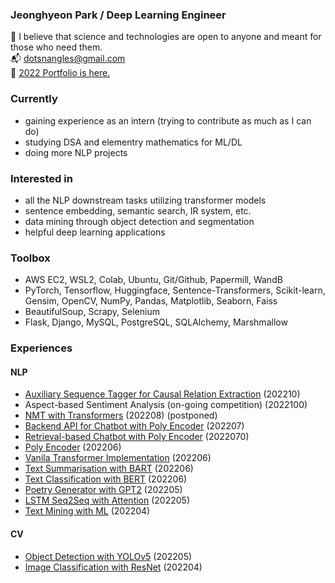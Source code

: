 ### Jeonghyeon Park / Deep Learning Engineer

:pray: I believe that science and technologies are open to anyone and meant for those who need them.  
:mailbox_with_mail: dotsnangles@gmail.com  
:open_file_folder: [2022 Portfolio is here.](https://github.com/dotsnangles/2022-Portfolio)

### Currently

- gaining experience as an intern (trying to contribute as much as I can do)
- studying DSA and elementry mathematics for ML/DL
- doing more NLP projects

### Interested in

- all the NLP downstream tasks utilizing transformer models
- sentence embedding, semantic search, IR system, etc.
- data mining through object detection and segmentation
- helpful deep learning applications

### Toolbox
- AWS EC2, WSL2, Colab, Ubuntu, Git/Github, Papermill, WandB
- PyTorch, Tensorflow, Huggingface, Sentence-Transformers, Scikit-learn, Gensim, OpenCV, NumPy, Pandas, Matplotlib, Seaborn, Faiss
- BeautifulSoup, Scrapy, Selenium
- Flask, Django, MySQL, PostgreSQL, SQLAlchemy, Marshmallow

### Experiences

#### NLP
- [Auxiliary Sequence Tagger for Causal Relation Extraction](https://github.com/dotsnangles/auxiliary-sequence-tagger-for-causal-relation-extraction) (202210)
- Aspect-based Sentiment Analysis (on-going competition) (2022100)
- [NMT with Transformers](https://github.com/dotsnangles/NMT-with-transformers) (202208) (postponed)
- [Backend API for Chatbot with Poly Encoder](https://github.com/dotsnangles/backend-api-for-chatbot-with-Poly-Encoder) (202207)
- [Retrieval-based Chatbot with Poly Encoder](https://github.com/dotsnangles/retrieval-based-chatbot-with-Poly-Encoder) (2022070)
- [Poly Encoder](https://github.com/dotsnangles/Poly-Encoder) (202206)
- [Vanila Transformer Implementation](https://github.com/dotsnangles/vanila-transformer-implementation) (202206)
- [Text Summarisation with BART](https://github.com/dotsnangles/text-summarisation-with-BART) (202206)
- [Text Classification with BERT](https://github.com/dotsnangles/text-classification-with-BERT) (202206)
- [Poetry Generator with GPT2](https://github.com/dotsnangles/poetry-generator-with-GPT2) (202205)
- [LSTM Seq2Seq with Attention](https://github.com/dotsnangles/LSTM-Seq2Seq-with-Attention) (202205)
- [Text Mining with ML](https://github.com/dotsnangles/text-mining-with-ML) (202204)

#### CV
- [Object Detection with YOLOv5](https://github.com/dotsnangles/object-detection-with-YOLOv5) (202205)
- [Image Classification with ResNet](https://github.com/dotsnangles/image-classification-with-ResNet) (202204)
